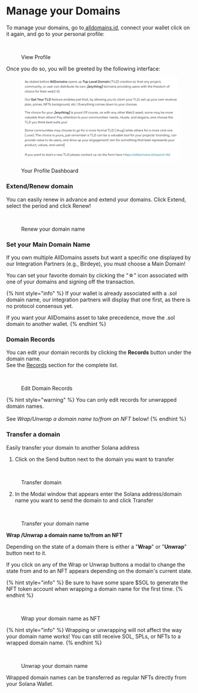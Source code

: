 # Manage your Domains

To manage your domains, go to[ ](https://abc.onsol.io/)[alldomains.id](https://alldomains.id/), connect your wallet click on it again, and go to your personal profile:

<figure><img src="../.gitbook/assets/image (5).png" alt=""><figcaption><p>View Profile</p></figcaption></figure>

Once you do so, you will be greeted by the following interface:

<figure><img src="../.gitbook/assets/image (1).png" alt=""><figcaption><p>Your Profile Dashboard</p></figcaption></figure>

### Extend/Renew domain

You can easily renew in advance and extend your domains. Click Extend, select the period and click Renew!

<figure><img src="../.gitbook/assets/image (8).png" alt=""><figcaption><p>Renew your domain name</p></figcaption></figure>

### **Set your Main Domain Name**

If you own multiple AllDomains assets but want a specific one displayed by our Integration Partners (e.g., Birdeye), you must choose a Main Domain!

You can set your favorite domain by clicking the "☆" icon associated with one of your domains and signing off the transaction.

{% hint style="info" %}
If your wallet is already associated with a .sol domain name, our integration partners will display that one first, as there is no protocol consensus yet.

If you want your AllDomains asset to take precedence, move the .sol domain to another wallet.
{% endhint %}

### **Domain Records**

You can edit your domain records by clicking the **Records** button under the domain name.\
See the [Records](../developer-guide/records.md) section for the complete list.

<figure><img src="../.gitbook/assets/image (9).png" alt=""><figcaption><p>Edit Domain Records</p></figcaption></figure>

{% hint style="warning" %}
You can only edit records for unwrapped domain names. \
\
See _Wrap/Unwrap a domain name to/from an NFT_ below!
{% endhint %}

### Transfer a domain

Easily transfer your domain to another Solana address

1. Click on the Send button next to the domain you want to transfer

<figure><img src="../.gitbook/assets/image (10).png" alt=""><figcaption><p>Transfer domain</p></figcaption></figure>

2. In the Modal window that appears enter the Solana address/domain name you want to send the domain to and click Transfer

<figure><img src="../.gitbook/assets/image (11).png" alt=""><figcaption><p>Transfer your domain name</p></figcaption></figure>

**Wrap /Unwrap a domain name to/from an NFT**

Depending on the state of a domain there is either a "**Wrap**" or "**Unwrap**" button next to it.

If you click on any of the Wrap or Unwrap buttons a modal to change the state from and to an NFT appears depending on the domain's current state.

{% hint style="info" %}
Be sure to have some spare $SOL to generate the NFT token account when wrapping a domain name for the first time.
{% endhint %}

<figure><img src="../.gitbook/assets/image (12).png" alt=""><figcaption><p>Wrap your domain name as NFT</p></figcaption></figure>

{% hint style="info" %}
Wrapping or unwrapping will not affect the way your domain name works! You can still receive SOL, SPLs, or NFTs to a wrapped domain name.
{% endhint %}

<figure><img src="../.gitbook/assets/image (2).png" alt=""><figcaption><p>Unwrap your domain name</p></figcaption></figure>

Wrapped domain names can be transferred as regular NFTs directly from your Solana Wallet.
